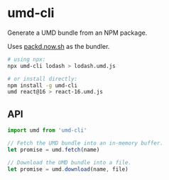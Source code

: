# umd-cli

Generate a UMD bundle from an NPM package.

Uses [packd.now.sh](https://github.com/Rich-Harris/packd) as the bundler.

```sh
# using npx:
npx umd-cli lodash > lodash.umd.js

# or install directly:
npm install -g umd-cli
umd react@16 > react-16.umd.js
```

## API

```js
import umd from 'umd-cli'

// Fetch the UMD bundle into an in-memory buffer.
let promise = umd.fetch(name)

// Download the UMD bundle into a file.
let promise = umd.download(name, file)
```
